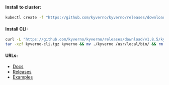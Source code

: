 #### Install to cluster:
```bash
kubectl create -f "https://github.com/kyverno/kyverno/releases/download/v1.8.5/install.yaml"
```

#### Install CLI:
```bash
curl -L "https://github.com/kyverno/kyverno/releases/download/v1.8.5/kyverno-cli_v1.8.5_linux_x86_64.tar.gz" -o kyverno-cli.tgz && \
tar -xzf kyverno-cli.tgz kyverno && mv ./kyverno /usr/local/bin/ && rm -f kyverno-cli.tgz
```

#### URLs:
- [Docs](https://kyverno.io/docs/introduction/)
- [Releases](https://github.com/kyverno/kyverno/releases)
- [Examples](https://github.com/kyverno/policies)
